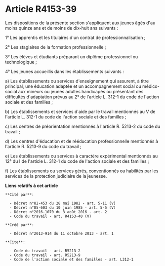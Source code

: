 # Article R4153-39

Les dispositions de la présente section s'appliquent aux jeunes âgés d'au moins quinze ans et de moins de dix-huit ans
suivants : 

1° Les apprentis et les titulaires d'un contrat de professionnalisation ; 

2° Les stagiaires de la formation professionnelle ; 

3° Les élèves et étudiants préparant un diplôme professionnel ou technologique ; 

4° Les jeunes accueillis dans les établissements suivants : 

a) Les établissements ou services d'enseignement qui assurent, à titre principal, une éducation adaptée et un accompagnement
social ou médico-social aux mineurs ou jeunes adultes handicapés ou présentant des difficultés d'adaptation prévus au 2° de
l'article L. 312-1 du code de l'action sociale et des familles ; 

b) Les établissements et services d'aide par le travail mentionnés au V de l'article L. 312-1 du code de l'action sociale et
des familles ; 

c) Les centres de préorientation mentionnés à l'article R. 5213-2 du code du travail ; 

d) Les centres d'éducation et de rééducation professionnelle mentionnés à l'article R. 5213-9 du code du travail ; 

e) Les établissements ou services à caractère expérimental mentionnés au 12° du I de l'article L. 312-1 du code de l'action
sociale et des familles ; 

f) Les établissements ou services gérés, conventionnés ou habilités par les services de la protection judiciaire de la
jeunesse.

**Liens relatifs à cet article**

	**Cité par**:

	  - Décret n°82-453 du 28 mai 1982 - art. 5-11 (V)
	  - Décret n°85-603 du 10 juin 1985 - art. 5-5 (V)
	  - Décret n°2016-1070 du 3 août 2016 - art. 2
	  - Code du travail - art. R4153-40 (V)

	**Créé par**:

	  - Décret n°2013-914 du 11 octobre 2013 - art. 1

	**Cite**:

	  - Code du travail - art. R5213-2
	  - Code du travail - art. R5213-9
	  - Code de l'action sociale et des familles - art. L312-1
